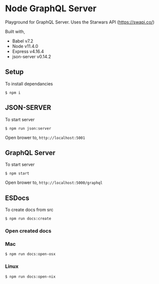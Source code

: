 # Node GraphQL Server
Playground for GraphQL Server.  Uses the Starwars API (https://swapi.co/)

Built with,
- Babel v7.2
- Node v11.4.0
- Express v4.16.4
- json-server v0.14.2

## Setup
To install dependancies
```
$ npm i
```
## JSON-SERVER
To start server
```
$ npm run json:server
```
Open brower to,
`http://localhost:5001`

## GraphQL Server
To start server
```
$ npm start
```
Open brower to,
`http://localhost:5000/graphql`

## ESDocs
To create docs from src
```
$ npm run docs:create
```
### Open created docs
### Mac
```
$ npm run docs:open-osx
```
### Linux
```
$ npm run docs:open-nix
```